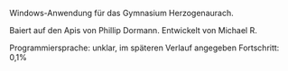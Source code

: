 Windows-Anwendung für das Gymnasium Herzogenaurach.

Baiert auf den Apis von Phillip Dormann.
Entwickelt von Michael R.

Programmiersprache: unklar, im späteren Verlauf angegeben
Fortschritt: 0,1%
